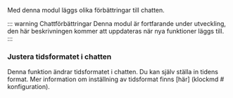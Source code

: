 Med denna modul läggs olika förbättringar till chatten.

::: warning Chattförbättringar
Denna modul är fortfarande under utveckling, den här beskrivningen kommer att uppdateras när nya funktioner läggs till.
:::

### Justera tidsformatet i chatten
Denna funktion ändrar tidsformatet i chatten. Du kan själv ställa in tidens format.
Mer information om inställning av tidsformat finns [här] (klockmd # konfiguration).